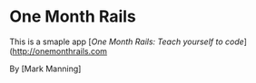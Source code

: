 # One Month Rails

This is a smaple app
[*One Month Rails: Teach yourself to code*](http://onemonthrails.com

By [Mark Manning]